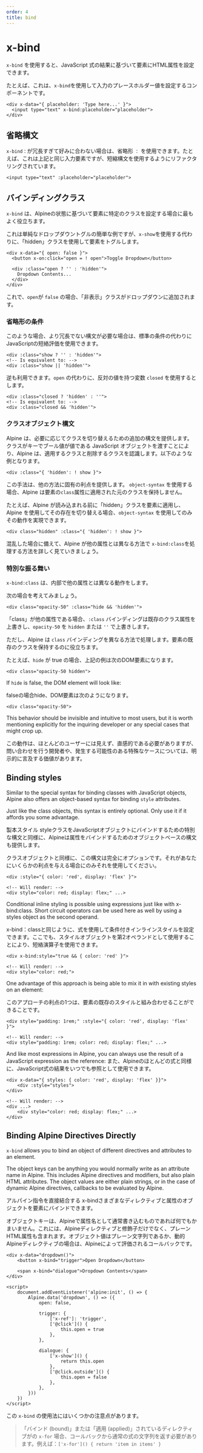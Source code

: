 ```yaml
---
order: 4
title: bind
---
```


# x-bind

<!-- `x-bind` allows you to set HTML attributes on elements based on the result of JavaScript expressions.

For example, here's a component where we will use `x-bind` to set the placeholder value of an input. -->

`x-bind` を使用すると、JavaScript 式の結果に基づいて要素にHTML属性を設定できます。

たとえば、これは、`x-bind`を使用して入力のプレースホルダー値を設定するコンポーネントです。

```alpine
<div x-data="{ placeholder: 'Type here...' }">
  <input type="text" x-bind:placeholder="placeholder">
</div>
```

<a name="shorthand-syntax"></a>

## 省略構文

<!-- If `x-bind:` is too verbose for your liking, you can use the shorthand: `:`. For example, here is the same input element as above, but refactored to use the shorthand syntax. -->

`x-bind：`が冗長すぎて好みに合わない場合は、省略形 `：` を使用できます。たとえば、これは上記と同じ入力要素ですが、短縮構文を使用するようにリファクタリングされています。

```alpine
<input type="text" :placeholder="placeholder">
```

<a name="binding-classes"></a>

## バインディングクラス

<!-- `x-bind` is most often useful for setting specific classes on an element based on your Alpine state.

Here's a simple example of a simple dropdown toggle, but instead of using `x-show`, we'll use a "hidden" class to toggle an element. -->

`x-bind` は、Alpineの状態に基づいて要素に特定のクラスを設定する場合に最もよく役立ちます。

これは単純なドロップダウントグルの簡単な例ですが、`x-show`を使用する代わりに、「hidden」クラスを使用して要素をトグルします。

```alpine
<div x-data="{ open: false }">
  <button x-on:click="open = ! open">Toggle Dropdown</button>

  <div :class="open ? '' : 'hidden'">
    Dropdown Contents...
  </div>
</div>
```

<!-- Now, when `open` is `false`, the "hidden" class will be added to the dropdown. -->

これで、`open`が `false` の場合、「非表示」クラスがドロップダウンに追加されます。

<a name="shorthand-conditionals"></a>

### 省略形の条件

<!-- In cases like these, if you prefer a less verbose syntax you can use JavaScript's short-circuit evaluation instead of standard conditionals: -->

このような場合、より冗長でない構文が必要な場合は、標準の条件の代わりにJavaScriptの短絡評価を使用できます。

```alpine
<div :class="show ? '' : 'hidden'">
<!-- Is equivalent to: -->
<div :class="show || 'hidden'">
```

<!-- The inverse is also available to you. Suppose instead of `open`, we use a variable with the opposite value: `closed`. -->

逆も利用できます。`open` の代わりに、反対の値を持つ変数 `closed` を使用するとします。

```alpine
<div :class="closed ? 'hidden' : ''">
<!-- Is equivalent to: -->
<div :class="closed && 'hidden'">
```

<a name="class-object-syntax"></a>

### クラスオブジェクト構文

<!-- Alpine offers an additional syntax for toggling classes if you prefer. By passing a JavaScript object where the classes are the keys and booleans are the values, Alpine will know which classes to apply and which to remove. For example: -->

Alpine は、必要に応じてクラスを切り替えるための追加の構文を提供します。クラスがキーでブール値が値である JavaScript オブジェクトを渡すことにより、Alpine は、適用するクラスと削除するクラスを認識します。以下のような例となります。

```alpine
<div :class="{ 'hidden': ! show }">
```

<!-- This technique offers a unique advantage to other methods. When using object-syntax, Alpine will NOT preserve original classes applied to an element's `class` attribute. -->

<!-- For example, if you wanted to apply the "hidden" class to an element before Alpine loads, AND use Alpine to toggle its existence you can only achieve that behavior using object-syntax: -->

この手法は、他の方法に固有の利点を提供します。 `object-syntax` を使用する場合、Alpine は要素の`class`属性に適用された元のクラスを保持しません。

たとえば、Alpine が読み込まれる前に「hidden」クラスを要素に適用し、Alpine を使用してその存在を切り替える場合、`object-syntax` を使用してのみその動作を実現できます。

```alpine
<div class="hidden" :class="{ 'hidden': ! show }">
```

<!-- In case that confused you, let's dig deeper into how Alpine handles `x-bind:class` differently than other attributes. -->

混乱した場合に備えて、Alpine が他の属性とは異なる方法で `x-bind:class`を処理する方法を詳しく見ていきましょう。

<a name="special-behavior"></a>

### 特別な振る舞い

<!-- `x-bind:class` behaves differently than other attributes under the hood. -->

<!-- Consider the following case. -->

`x-bind:class` は、内部で他の属性とは異なる動作をします。

次の場合を考えてみましょう。

```alpine
<div class="opacity-50" :class="hide && 'hidden'">
```

<!-- If "class" were any other attribute, the `:class` binding would overwrite any existing class attribute, causing `opacity-50` to be overwritten by either `hidden` or `''`. -->

<!-- However, Alpine treats `class` bindings differently. It's smart enough to preserve existing classes on an element. -->

<!-- For example, if `hide` is true, the above example will result in the following DOM element: -->

「class」が他の属性である場合、`:class` バインディングは既存のクラス属性を上書きし、`opacity-50` を `hidden` または `''` で上書きします。

ただし、Alpine は `class` バインディングを異なる方法で処理します。要素の既存のクラスを保持するのに役立ちます。

たとえば、`hide` が true の場合、上記の例は次のDOM要素になります。

```alpine
<div class="opacity-50 hidden">
```

If `hide` is false, the DOM element will look like:

falseの場合hide、DOM要素は次のようになります。

```alpine
<div class="opacity-50">
```

This behavior should be invisible and intuitive to most users, but it is worth mentioning explicitly for the inquiring developer or any special cases that might crop up.

この動作は、ほとんどのユーザーには見えず、直感的である必要がありますが、問い合わせを行う開発者や、発生する可能性のある特殊なケースについては、明示的に言及する価値があります。

<a name="binding-styles"></a>

## Binding styles

Similar to the special syntax for binding classes with JavaScript objects, Alpine also offers an object-based syntax for binding `style` attributes.

Just like the class objects, this syntax is entirely optional. Only use it if it affords you some advantage.

製本スタイル
styleクラスをJavaScriptオブジェクトにバインドするための特別な構文と同様に、Alpineは属性をバインドするためのオブジェクトベースの構文も提供します。

クラスオブジェクトと同様に、この構文は完全にオプションです。それがあなたにいくらかの利点を与える場合にのみそれを使用してください。

```alpine
<div :style="{ color: 'red', display: 'flex' }">

<!-- Will render: -->
<div style="color: red; display: flex;" ...>
```

Conditional inline styling is possible using expressions just like with x-bind:class. Short circuit operators can be used here as well by using a styles object as the second operand.

x-bind：classと同じように、式を使用して条件付きインラインスタイルを設定できます。ここでも、スタイルオブジェクトを第2オペランドとして使用することにより、短絡演算子を使用できます。

```alpine
<div x-bind:style="true && { color: 'red' }">

<!-- Will render: -->
<div style="color: red;">
```

One advantage of this approach is being able to mix it in with existing styles on an element:

このアプローチの利点の1つは、要素の既存のスタイルと組み合わせることができることです。

```alpine
<div style="padding: 1rem;" :style="{ color: 'red', display: 'flex' }">

<!-- Will render: -->
<div style="padding: 1rem; color: red; display: flex;" ...>
```

And like most expressions in Alpine, you can always use the result of a JavaScript expression as the reference:
また、Alpineのほとんどの式と同様に、JavaScript式の結果をいつでも参照として使用できます。

```alpine
<div x-data="{ styles: { color: 'red', display: 'flex' }}">
    <div :style="styles">
</div>

<!-- Will render: -->
<div ...>
    <div style="color: red; display: flex;" ...>
</div>
```

<a name="bind-directives"></a>

## Binding Alpine Directives Directly

`x-bind` allows you to bind an object of different directives and attributes to an element.

The object keys can be anything you would normally write as an attribute name in Alpine. This includes Alpine directives and modifiers, but also plain HTML attributes. The object values are either plain strings, or in the case of dynamic Alpine directives, callbacks to be evaluated by Alpine.

アルパイン指令を直接結合する
x-bindさまざまなディレクティブと属性のオブジェクトを要素にバインドできます。

オブジェクトキーは、Alpineで属性名として通常書き込むものであれば何でもかまいません。これには、Alpineディレクティブと修飾子だけでなく、プレーンHTML属性も含まれます。オブジェクト値はプレーン文字列であるか、動的Alpineディレクティブの場合は、Alpineによって評価されるコールバックです。

```alpine
<div x-data="dropdown()">
    <button x-bind="trigger">Open Dropdown</button>

    <span x-bind="dialogue">Dropdown Contents</span>
</div>

<script>
    document.addEventListener('alpine:init', () => {
        Alpine.data('dropdown', () => ({
            open: false,

            trigger: {
                ['x-ref']: 'trigger',
                ['@click']() {
                    this.open = true
                },
            },

            dialogue: {
                ['x-show']() {
                    return this.open
                },
                ['@click.outside']() {
                    this.open = false
                },
            },
        }))
    })
</script>
```

<!-- There are a couple of caveats to this usage of `x-bind`: -->

<!-- > When the directive being "bound" or "applied" is `x-for`, you should return a normal expression string from the callback. For example: `['x-for']() { return 'item in items' }` -->

この `x-bind` の使用法にはいくつかの注意点があります。

> 「バインド (bound)」または「適用 (applied)」されているディレクティブがの `x-for` 場合、コールバックから通常の式の文字列を返す必要があります。例えば：`['x-for']() { return 'item in items' }`